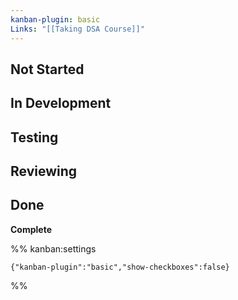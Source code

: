 ```yaml
---
kanban-plugin: basic
Links: "[[Taking DSA Course]]"
---
```


## Not Started



## In Development



## Testing



## Reviewing



## Done

**Complete**




%% kanban:settings
```
{"kanban-plugin":"basic","show-checkboxes":false}
```
%%